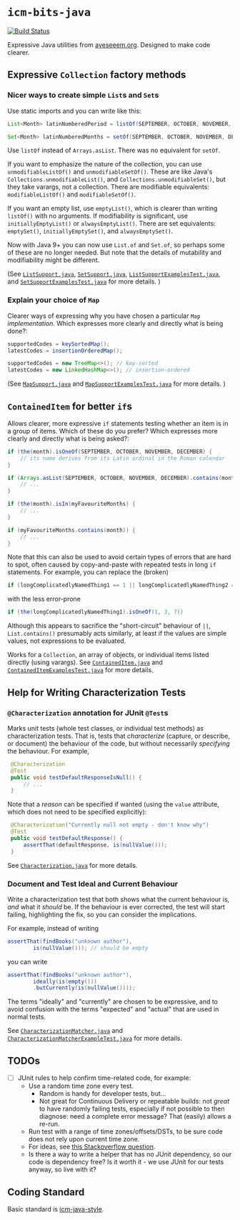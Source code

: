 `icm-bits-java`
===============

[![Build Status](https://travis-ci.com/ayeseeem/icm-bits-java.svg?branch=master)](https://travis-ci.com/github/ayeseeem/icm-bits-java)

Expressive Java utilities from [ayeseeem.org](https://www.ayeseeem.org/).
Designed to make code clearer.


Expressive `Collection` factory methods
------------------------------------------

### Nicer ways to create simple `List`s and `Set`s ###

Use static imports and you can write like this:

```java
List<Month> latinNumberedPeriod = listOf(SEPTEMBER, OCTOBER, NOVEMBER, DECEMBER);

Set<Month> latinNumberedMonths = setOf(SEPTEMBER, OCTOBER, NOVEMBER, DECEMBER);
```

Use `listOf` instead of `Arrays.asList`. There was no equivalent for
`setOf`.

If you want to emphasize the nature of the collection, you can use
`unmodifiableListOf()` and `unmodifiableSetOf()`.
These are like Java's `Collections.unmodifiableList()`, and
`Collections.unmodifiableSet()`, but they take varargs, not a collection.
There are modifiable equivalents: `modifiableListOf()` and `modifiableSetOf()`.

If you want an empty list, use `emptyList()`, which is clearer than writing
`listOf()` with no arguments.
If modifiability is significant, use `initiallyEmptyList()` or
`alwaysEmptyList()`.
There are set equivalents: `emptySet()`, `initiallyEmptySet()`, and
`alwaysEmptySet()`.

Now with Java 9+ you can now use `List.of` and `Set.of`, so perhaps some of these
are no longer needed. But note that the details of mutability and modifiability
might be different.

(See
[`ListSupport.java`](src/main/java/org/ayeseeem/say/java/util/ListSupport.java),
[`SetSupport.java`](src/main/java/org/ayeseeem/say/java/util/SetSupport.java),
[`ListSupportExamplesTest.java`](src/test/java/org/ayeseeem/say/example/ListSupportExamplesTest.java),
and
[`SetSupportExamplesTest.java`](src/test/java/org/ayeseeem/say/example/SetSupportExamplesTest.java)
for more details.
)


### Explain your choice of `Map` ###

Clearer ways of expressing why you have chosen a particular `Map`
*implementation*. Which expresses more clearly and directly what is being done?:

```java
supportedCodes = keySortedMap();
latestCodes = insertionOrderedMap();
```

```java
supportedCodes = new TreeMap<>(); // key-sorted
latestCodes = new LinkedHashMap<>(); // insertion-ordered
```

(See
[`MapSupport.java`](src/main/java/org/ayeseeem/say/java/util/MapSupport.java)
and
[`MapSupportExamplesTest.java`](src/test/java/org/ayeseeem/say/example/MapSupportExamplesTest.java)
for more details.
)


`ContainedItem` for better `if`s
--------------------------------

Allows clearer, more expressive `if` statements testing whether an item is in a
group of items. Which of these do you prefer? Which expresses more clearly
and directly what is being asked?:

```java
if (the(month).isOneOf(SEPTEMBER, OCTOBER, NOVEMBER, DECEMBER) {
    // its name derives from its Latin ordinal in the Roman calendar
}

if (Arrays.asList(SEPTEMBER, OCTOBER, NOVEMBER, DECEMBER).contains(month)) {
    // ...
}
```

```java
if (the(month).isIn(myFavouriteMonths) {
    // ...
}

if (myFavouriteMonths.contains(month)) {
    // ...
}
```

Note that this can also be used to avoid certain types of errors that are hard
to spot, often caused by copy-and-paste with repeated tests in long `if`
statements. For example, you can replace the (broken)

```java
if (longComplicatedlyNamedThing1 == 1 || longComplicatedlyNamedThing2 == 3 || longComplicatedlyNamedThing1 == 7)
```

with the less error-prone

```java
if (the(longComplicatedlyNamedThing1).isOneOf(1, 3, 7))
```

Although this appears to sacrifice the "short-circuit" behaviour of `||`,
`List.contains()` presumably acts similarly, at least if the values are simple
values, not expressions to be evaluated.

Works for a `Collection`, an array of objects, or individual items listed
directly (using varargs).
See
[`ContainedItem.java`](src/main/java/org/ayeseeem/say/ContainedItem.java)
and
[`ContainedItemExamplesTest.java`](src/test/java/org/ayeseeem/say/example/ContainedItemExamplesTest.java)
for more details.


Help for Writing Characterization Tests
---------------------------------------

### `@Characterization` annotation for JUnit `@Test`s ###

Marks unit tests (whole test classes, or individual test methods) as
characterization tests. That is, tests that *characterize* (capture,
or describe, or document) the behaviour of the code, but without necessarily
*specifying* the behaviour. For example,

```java
 @Characterization
 @Test
 public void testDefaultResponseIsNull() {
     // ...
 }
```

Note that a *reason* can be specified if wanted (using the `value` attribute,
which does not need to be specified explicitly):

```java
 @Characterization("Currently null not empty - don't know why")
 @Test
 public void testDefaultResponse() {
     assertThat(defaultResponse, is(nullValue()));
 }
```

See
[`Characterization.java`](src/main/java/org/ayeseeem/test/Characterization.java)
for more details.


### Document and Test Ideal and Current Behaviour ###

Write a characterization test that both shows what the current behaviour is,
*and* what it *should* be. If the behaviour is ever corrected, the test will
start failing, highlighting the fix, so you can consider the implications.

For example, instead of writing

```java
assertThat(findBooks("unknown author"),
        is(nullValue())); // should be empty
```

you can write

```java
assertThat(findBooks("unknown author"),
        ideally(is(empty()))
        .butCurrently(is(nullValue())));
```

The terms "ideally" and "currently" are chosen to be expressive, and to avoid
confusion with the terms "expected" and "actual" that are used in normal tests.

See
[`CharacterizationMatcher.java`](src/main/java/org/ayeseeem/test/CharacterizationMatcher.java)
and
[`CharacterizationMatcherExampleTest.java`](src/test/java/org/ayeseeem/test/example/CharacterizationMatcherExampleTest.java)
for more details.


TODOs
-----

- [ ] JUnit rules to help confirm time-related code, for example:
  - Use a random time zone every test.
    - Random is handy for developer tests, but...
    - Not great for Continuous Delivery or repeatable builds: not *great*
      to have randomly failing tests, especially if not possible to then
      diagnose: need a complete error message? That (easily) allows a re-run.
  - Run test with a range of time zones/offsets/DSTs, to be sure code does not
    rely upon current time zone.
  - For ideas, see
    [this Stackoverflow question](https://stackoverflow.com/questions/10846704/how-do-i-write-unit-tests-to-make-sure-my-date-time-based-code-works-for-all-tim).
  - Is there a way to write a helper that has no JUnit dependency, so our
    code is dependency free?
    Is it worth it - we use JUnit for our tests anyway, so live with it?


Coding Standard
---------------

Basic standard is [icm-java-style](https://github.com/ayeseeem/icm-java-style/).
